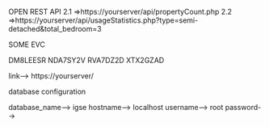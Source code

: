 
OPEN REST API
2.1 =>https://yourserver/api/propertyCount.php
2.2 =>https://yourserver/api/usageStatistics.php?type=semi-detached&total_bedroom=3

SOME EVC

DM8LEESR
NDA7SY2V
RVA7DZ2D
XTX2GZAD

link--> https://yourserver/

database configuration

database_name-->  igse
hostname-->  localhost
username-->  root
password--> 